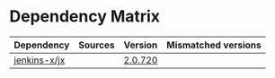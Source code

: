 # Dependency Matrix

Dependency | Sources | Version | Mismatched versions
---------- | ------- | ------- | -------------------
[jenkins-x/jx](https://github.com/jenkins-x/jx.git) |  | [2.0.720](https://github.com/jenkins-x/jx/releases/tag/v2.0.720) | 
